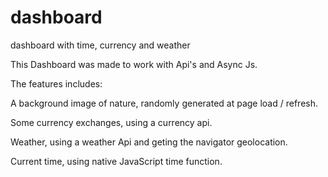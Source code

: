 # dashboard
dashboard with time, currency and weather

This Dashboard was made to work with Api's and Async Js.

The features includes:

A background image of nature, randomly generated at page load / refresh.

Some currency exchanges, using a currency api.

Weather, using a weather Api and geting the navigator geolocation.

Current time, using native JavaScript time function.
